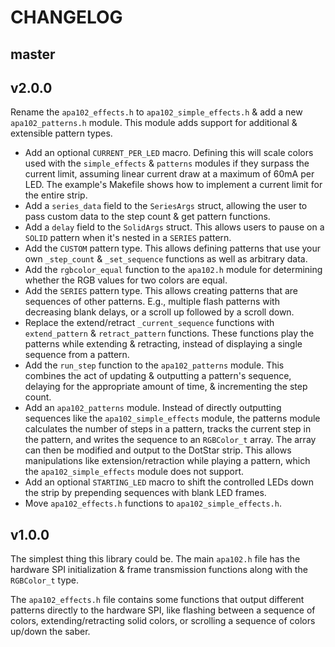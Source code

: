 # CHANGELOG

## master


## v2.0.0

Rename the `apa102_effects.h` to `apa102_simple_effects.h` & add a new
`apa102_patterns.h` module. This module adds support for additional &
extensible pattern types.

* Add an optional `CURRENT_PER_LED` macro. Defining this will scale colors used
  with the `simple_effects` & `patterns` modules if they surpass the current
  limit, assuming linear current draw at a maximum of 60mA per LED.  The
  example's Makefile shows how to implement a current limit for the entire
  strip.
* Add a `series_data` field to the `SeriesArgs` struct, allowing the user to
  pass custom data to the step count & get pattern functions.
* Add a `delay` field to the `SolidArgs` struct. This allows users to pause on
  a `SOLID` pattern when it's nested in a `SERIES` pattern.
* Add the `CUSTOM` pattern type. This allows defining patterns that use your
  own `_step_count` & `_set_sequence` functions as well as arbitrary data.
* Add the `rgbcolor_equal` function to the `apa102.h` module for determining
  whether the RGB values for two colors are equal.
* Add the `SERIES` pattern type. This allows creating patterns that are
  sequences of other patterns. E.g., multiple flash patterns with decreasing
  blank delays, or a scroll up followed by a scroll down.
* Replace the extend/retract `_current_sequence` functions with
  `extend_pattern` & `retract_pattern` functions. These functions play the
  patterns while extending & retracting, instead of displaying a single
  sequence from a pattern.
* Add the `run_step` function to the `apa102_patterns` module. This combines
  the act of updating & outputting a pattern's sequence, delaying for the
  appropriate amount of time, & incrementing the step count.
* Add an `apa102_patterns` module. Instead of directly outputting sequences
  like the `apa102_simple_effects` module, the patterns module calculates the
  number of steps in a pattern, tracks the current step in the pattern, and
  writes the sequence to an `RGBColor_t` array. The array can then be modified
  and output to the DotStar strip. This allows manipulations like
  extension/retraction while playing a pattern, which the
  `apa102_simple_effects` module does not support.
* Add an optional `STARTING_LED` macro to shift the controlled LEDs down the
  strip by prepending sequences with blank LED frames.
* Move `apa102_effects.h` functions to `apa102_simple_effects.h`.


## v1.0.0

The simplest thing this library could be. The main `apa102.h` file has the
hardware SPI initialization & frame transmission functions along with the
`RGBColor_t` type.

The `apa102_effects.h` file contains some functions that output different
patterns directly to the hardware SPI, like flashing between a sequence of
colors, extending/retracting solid colors, or scrolling a sequence of colors
up/down the saber.
